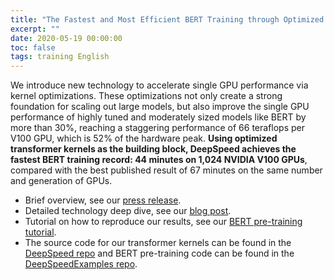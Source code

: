 ```yaml
---
title: "The Fastest and Most Efficient BERT Training through Optimized Transformer Kernels"
excerpt: ""
date: 2020-05-19 00:00:00
toc: false
tags: training English
---
```


We introduce new technology to accelerate single GPU performance via kernel
optimizations. These optimizations not only create a strong foundation for
scaling out large models, but also improve the single GPU performance of
highly tuned and moderately sized models like BERT by more than 30%, reaching
a staggering performance of 66 teraflops per V100 GPU, which is 52% of the
hardware peak. **Using optimized transformer kernels as the building block,
DeepSpeed achieves the fastest BERT training record: 44 minutes on 1,024
NVIDIA V100 GPUs**, compared with the best published result of 67 minutes on
the same number and generation of GPUs.

* Brief overview, see our [press release](https://www.microsoft.com/en-us/research/blog/ZeRO-2-deepspeed-shattering-barriers-of-deep-learning-speed-scale/).
* Detailed technology deep dive, see our [blog post](https://www.deepspeed.ai/2020/05/27/fastest-bert-training.html).
* Tutorial on how to reproduce our results, see our [BERT pre-training tutorial](https://www.deepspeed.ai/tutorials/bert-pretraining/).
* The source code for our transformer kernels can be found in the [DeepSpeed repo](https://github.com/deepspeedai/deepspeed) and BERT pre-training code can be found in the [DeepSpeedExamples repo](https://github.com/deepspeedai/deepspeedexamples).
